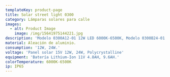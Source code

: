 ```yaml
---
templateKey: product-page
title: Solar street light 0300
category: Lámparas solares para calle
images:
  - alt: Product Image
    image: /img/15641975144221.jpg
description: 'Modelo 0300A12-01 12W LED 6000K-6500K, Modelo 0300B24-01 24W LED 6000K-6500K.'
material: Aleación de aluminio.
consumption: '12W, 24W.'
voltage: 'Panel solar 15V 12W, 24W, Polycrystalline'
equipment: 'Batería Lithium-Ion 11V 4.8AH, 9.6AH.'
colorTemperature: 6000K-6500K
ip: IP65
---
```


